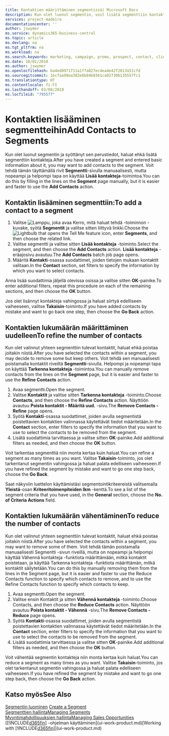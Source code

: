 ```yaml
---
title: Kontaktien määrittäminen segmentissä| Microsoft Docs
description: Kun olet luonut segmentin, voit lisätä segmenttiin kontakteja esimerkiksi tiettyihin asiakkaisiin kohdistettuina markkinointikampanjoiden osana.
services: project-madeira
documentationcenter: ''
author: jswymer
ms.service: dynamics365-business-central
ms.topic: article
ms.devlang: na
ms.tgt_pltfrm: na
ms.workload: na
ms.search.keywords: marketing, campaign, promo, prospect, contact, client, customer
ms.date: 10/01/2018
ms.author: jswymer
ms.openlocfilehash: ba4ed0971711a1f7a827ec4ea4e42f2013a51cfd
ms.sourcegitcommit: 1bcfaa99ea302e6b84b8361ca02730b135557fc1
ms.translationtype: HT
ms.contentlocale: fi-FI
ms.lasthandoff: 03/08/2019
ms.locfileid: "795577"
---
```

# <a name="add-contacts-to-segments"></a><span data-ttu-id="a4764-103">Kontaktien lisääminen segmentteihin</span><span class="sxs-lookup"><span data-stu-id="a4764-103">Add Contacts to Segments</span></span>
<span data-ttu-id="a4764-104">Kun olet luonut segmentin ja syöttänyt sen perustiedot, haluat ehkä lisätä segmenttiin kontakteja.</span><span class="sxs-lookup"><span data-stu-id="a4764-104">After you have created a segment and entered basic information about it, you may want to add contacts to the segment.</span></span> <span data-ttu-id="a4764-105">Voit tehdä tämän täyttämällä rivit **Segmentti**-sivulla manuaalisesti, mutta nopeampi ja helpompi tapa on käyttää **Lisää kontakteja**-toimintoa.</span><span class="sxs-lookup"><span data-stu-id="a4764-105">You can do this by filling in the lines on the **Segment** page manually, but it is easier and faster to use the **Add Contacts** action.</span></span>

## <a name="to-add-a-contact-to-a-segment"></a><span data-ttu-id="a4764-106">Kontaktin lisääminen segmenttiin:</span><span class="sxs-lookup"><span data-stu-id="a4764-106">To add a contact to a segment</span></span>
1. <span data-ttu-id="a4764-107">Valitse ![Lamppu, joka avaa Kerro, mitä haluat tehdä -toiminnon](media/ui-search/search_small.png "Kerro, mitä haluat tehdä") -kuvake, syötä **Segmentit** ja valitse sitten liittyvä linkki.</span><span class="sxs-lookup"><span data-stu-id="a4764-107">Choose the ![Lightbulb that opens the Tell Me feature](media/ui-search/search_small.png "Tell me what you want to do") icon, enter **Segments**, and then choose the related link.</span></span>  
2. <span data-ttu-id="a4764-108">Valitse segmentti ja valitse sitten **Lisää kontakteja** -toiminto.</span><span class="sxs-lookup"><span data-stu-id="a4764-108">Select the segment, and then choose the **Add Contacts** action.</span></span> <span data-ttu-id="a4764-109">**Lisää kontakteja** -eräajosivu avautuu.</span><span class="sxs-lookup"><span data-stu-id="a4764-109">The **Add Contacts** batch job page opens.</span></span>
3. <span data-ttu-id="a4764-110">Määritä **Kontakti**-osassa suodattimet, joiden tietojen mukaan kontaktit valitaan.</span><span class="sxs-lookup"><span data-stu-id="a4764-110">In the **Contact** section, set filters to specify the information by which you want to select contacts.</span></span>

<span data-ttu-id="a4764-111">Anna lisää suodattimia jäljellä olevissa osissa ja valitse sitten **OK**-painike.</span><span class="sxs-lookup"><span data-stu-id="a4764-111">To enter additional filters, repeat this procedure on each of the remaining sections, and then choose the **OK** button.</span></span>

<span data-ttu-id="a4764-112">Jos olet lisännyt kontakteja vahingossa ja haluat siirtyä edelliseen vaiheeseen, valitse **Takaisin**-toiminto.</span><span class="sxs-lookup"><span data-stu-id="a4764-112">If you have added contacts by mistake and want to go back one step, then choose the **Go Back** action.</span></span>

## <a name="to-refine-the-number-of-contacts"></a><span data-ttu-id="a4764-113">Kontaktien lukumäärän määrittäminen uudelleen</span><span class="sxs-lookup"><span data-stu-id="a4764-113">To refine the number of contacts</span></span>
<span data-ttu-id="a4764-114">Kun olet valinnut yhteen segmenttiin tulevat kontaktit, haluat ehkä poistaa joitakin niistä.</span><span class="sxs-lookup"><span data-stu-id="a4764-114">After you have selected the contacts within a segment, you may decide to remove some but keep others.</span></span> <span data-ttu-id="a4764-115">Voit tehdä sen manuaalisesti poistamalla kontaktit riveiltä **Segmentti**-sivulla. Helpompi ja nopeampi tapa on käyttää **Tarkenna kontakteja** -toimintoa.</span><span class="sxs-lookup"><span data-stu-id="a4764-115">You can manually remove contacts from the lines on the **Segment** page, but it is easier and faster to use the **Refine Contacts** action.</span></span>

1. <span data-ttu-id="a4764-116">Avaa segmentti.</span><span class="sxs-lookup"><span data-stu-id="a4764-116">Open the segment.</span></span>
2. <span data-ttu-id="a4764-117">Valitse **Kontaktit** ja valitse sitten **Tarkenna kontakteja** -toiminto.</span><span class="sxs-lookup"><span data-stu-id="a4764-117">Choose **Contacts**, and then choose the **Refine Contacts** action.</span></span> <span data-ttu-id="a4764-118">Näyttöön avautuu **Poista kontaktit - Määritä uud.** -sivu.</span><span class="sxs-lookup"><span data-stu-id="a4764-118">The **Remove Contacts - Refine** page opens.</span></span>
3. <span data-ttu-id="a4764-119">Syötä **Kontakti**-osassa suodattimet, joiden avulla segmentistä poistettavien kontaktien valinnassa käytettävät tiedot määritetään.</span><span class="sxs-lookup"><span data-stu-id="a4764-119">In the **Contact** section, enter filters to specify the information that you want to use to select the contacts to be removed from the segment.</span></span>
4. <span data-ttu-id="a4764-120">Lisätä suodattimia tarvittaessa ja valitse sitten **OK**-painike.</span><span class="sxs-lookup"><span data-stu-id="a4764-120">Add additional filters as needed, and then choose the **OK** button.</span></span>

<span data-ttu-id="a4764-121">Voit tarkentaa segmenttiä niin monta kertaa kuin haluat.</span><span class="sxs-lookup"><span data-stu-id="a4764-121">You can refine a segment as many times as you want.</span></span> <span data-ttu-id="a4764-122">Valitse **Takaisin**-toiminto, jos olet tarkentanut segmentin vahingossa ja haluat palata edelliseen vaiheeseen.</span><span class="sxs-lookup"><span data-stu-id="a4764-122">If you have refined the segment by mistake and want to go one step back, choose the **Go Back**.</span></span>

<span data-ttu-id="a4764-123">Saat näkyviin luettelon käyttämistäsi segmentointikriteereistä valitsemalla **Yleistä**-osan **Kriteeritoimenpiteiden lkm** -kenttä.</span><span class="sxs-lookup"><span data-stu-id="a4764-123">To see a list of the segment criteria that you have used, in the **General** section, choose the **No. of Criteria Actions** field.</span></span>

## <a name="to-reduce-the-number-of-contacts"></a><span data-ttu-id="a4764-124">Kontaktien lukumäärän vähentäminen</span><span class="sxs-lookup"><span data-stu-id="a4764-124">To reduce the number of contacts</span></span>
<span data-ttu-id="a4764-125">Kun olet valinnut yhteen segmenttiin tulevat kontaktit, haluat ehkä poistaa joitakin niistä.</span><span class="sxs-lookup"><span data-stu-id="a4764-125">After you have selected the contacts within a segment, you may want to remove some of them.</span></span> <span data-ttu-id="a4764-126">Voit tehdä tämän poistamalla manuaalisesti Segmentti -sivun riveillä, mutta on nopeampi ja helpompi käyttää Vähennä kontakteja -funktiota määrittämään, mitkä kontaktit poistetaan, ja käyttää Tarkenna kontakteja -funktiota määrittämän, mitkä kontaktit säilytetään.</span><span class="sxs-lookup"><span data-stu-id="a4764-126">You can do this by manually removing them from the lines in the Segment page, but it is easier and faster to use the Reduce Contacts function to specify which contacts to remove, and to use the Refine Contacts function to specify which contacts to keep.</span></span>

1. <span data-ttu-id="a4764-127">Avaa segmentti.</span><span class="sxs-lookup"><span data-stu-id="a4764-127">Open the segment.</span></span>
2. <span data-ttu-id="a4764-128">Valitse ensin Kontaktit ja sitten **Vähennä kontakteja** -toiminto.</span><span class="sxs-lookup"><span data-stu-id="a4764-128">Choose Contacts, and then choose the **Reduce Contacts** action.</span></span> <span data-ttu-id="a4764-129">Näyttöön avautuu **Poista kontaktit - Vähennä** -sivu.</span><span class="sxs-lookup"><span data-stu-id="a4764-129">The **Remove Contacts - Reduce** page opens.</span></span>
3. <span data-ttu-id="a4764-130">Syötä **Kontakti**-osassa suodattimet, joiden avulla segmentistä poistettavien kontaktien valinnassa käytettävät tiedot määritetään.</span><span class="sxs-lookup"><span data-stu-id="a4764-130">In the **Contact** section, enter filters to specify the information that you want to use to select the contacts to be removed from the segment.</span></span>
4. <span data-ttu-id="a4764-131">Lisätä suodattimia tarvittaessa ja valitse sitten **OK**-painike.</span><span class="sxs-lookup"><span data-stu-id="a4764-131">Add additional filters as needed, and then choose the **OK** button.</span></span>

<span data-ttu-id="a4764-132">Voit vähentää segmentin kontakteja niin monta kertaa kuin haluat.</span><span class="sxs-lookup"><span data-stu-id="a4764-132">You can reduce a segment as many times as you want.</span></span> <span data-ttu-id="a4764-133">Valitse **Takaisin**-toiminto, jos olet tarkentanut segmentin vahingossa ja haluat palata edelliseen vaiheeseen.</span><span class="sxs-lookup"><span data-stu-id="a4764-133">If you have refined the segment by mistake and want to go one step back, then choose the **Go Back** action.</span></span>

## <a name="see-also"></a><span data-ttu-id="a4764-134">Katso myös</span><span class="sxs-lookup"><span data-stu-id="a4764-134">See Also</span></span>
<span data-ttu-id="a4764-135">[Segmentin luominen](marketing-how-create-segment.md) </span><span class="sxs-lookup"><span data-stu-id="a4764-135">[Create a Segment](marketing-how-create-segment.md) </span></span>  
[<span data-ttu-id="a4764-136">Segmenttien hallinta</span><span class="sxs-lookup"><span data-stu-id="a4764-136">Managing Segments</span></span>](marketing-segments.md)  
[<span data-ttu-id="a4764-137">Myyntimahdollisuuksien hallinta</span><span class="sxs-lookup"><span data-stu-id="a4764-137">Managing Sales Opportunities</span></span>](marketing-manage-sales-opportunities.md)  
<span data-ttu-id="a4764-138">[[!INCLUDE[d365fin](includes/d365fin_md.md)] -ohjelman käyttäminen](ui-work-product.md)</span><span class="sxs-lookup"><span data-stu-id="a4764-138">[Working with [!INCLUDE[d365fin](includes/d365fin_md.md)]](ui-work-product.md)</span></span>  
